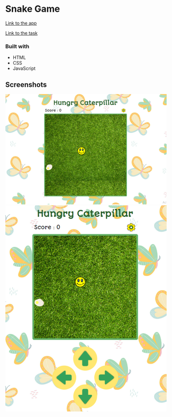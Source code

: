 # Snake Game

[Link to the app](https://kat2709.github.io/snake-game/snake-game)

[Link to the task](https://github.com/rolling-scopes-school/tasks/blob/master/tasks/js30%23/js30-9.md)

### Built with

- HTML
- CSS
- JavaScript

## Screenshots

![](./snake-game/assets/snake-dekstop.PNG)
![](./snake-game/assets/snake-mobile.PNG)
